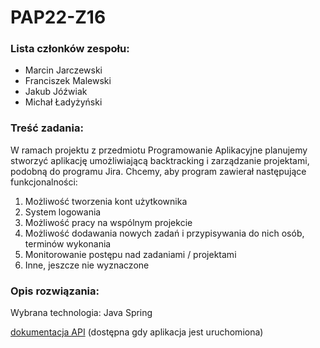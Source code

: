 # PAP22-Z16

### Lista członków zespołu:
<ul>
    <li>Marcin Jarczewski</li>
    <li>Franciszek Malewski</li>
    <li>Jakub Jóźwiak</li>
    <li>Michał Ładyżyński</li>
</ul>

### Treść zadania:
W ramach projektu z przedmiotu Programowanie Aplikacyjne planujemy stworzyć aplikację umożliwiającą backtracking i zarządzanie projektami, podobną do programu Jira. Chcemy, aby program zawierał następujące funkcjonalności:
<ol>
    <li>Możliwość tworzenia kont użytkownika</li>
    <li>System logowania</li>
    <li>Możliwość pracy na wspólnym projekcie</li>
    <li>Możliwość dodawania nowych zadań i przypisywania do nich osób, terminów wykonania</li>
    <li>Monitorowanie postępu nad zadaniami / projektami</li>
    <li>Inne, jeszcze nie wyznaczone</li>
</ol>

### Opis rozwiązania:
Wybrana technologia: Java Spring

[dokumentacja API] (dostępna gdy aplikacja jest uruchomiona)


[//]: # (link)
[dokumentacja API]: http://localhost:8080/swagger-ui/index.html

